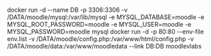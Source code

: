 
docker run -d --name DB -p 3306:3306 -v /DATA/moodle/mysql:/var/lib/mysql -e MYSQL_DATABASE=moodle -e MYSQL_ROOT_PASSWORD=moodle -e MYSQL_USER=moodle -e MYSQL_PASSWORD=moodle mysql
docker run -d  -p 80:80 --env-file env.list -v /DATA/moodle/config.php:/var/www/html/config.php -v /DATA/moodle/data:/var/www/moodledata --link DB:DB moodlevlabs

